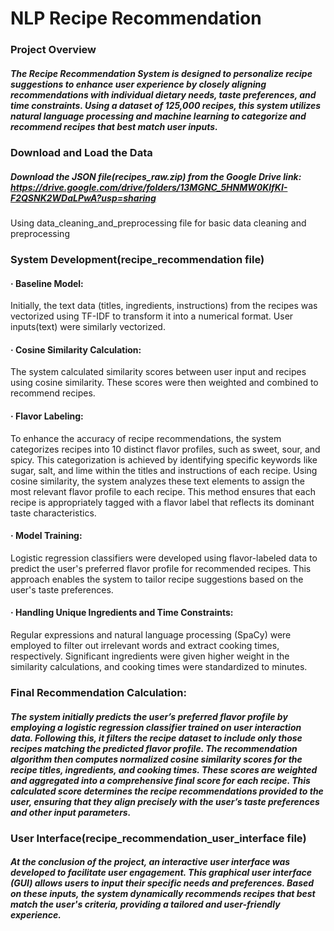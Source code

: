 # NLP Recipe Recommendation
### Project Overview
##### The Recipe Recommendation System is designed to personalize recipe suggestions to enhance user experience by closely aligning recommendations with individual dietary needs, taste preferences, and time constraints. Using a dataset of 125,000 recipes, this system utilizes natural language processing and machine learning to categorize and recommend recipes that best match user inputs.

### Download and Load the Data
##### Download the JSON file(recipes_raw.zip) from the Google Drive link: https://drive.google.com/drive/folders/13MGNC_5HNMW0KlfKI-F2QSNK2WDaLPwA?usp=sharing
Using data_cleaning_and_preprocessing file for basic data cleaning and preprocessing

### System Development(recipe_recommendation file)
#### ‧ Baseline Model: 
Initially, the text data (titles, ingredients, instructions) from the recipes was vectorized using TF-IDF to transform it into a numerical format. User inputs(text) were similarly vectorized.

#### ‧ Cosine Similarity Calculation: 
The system calculated similarity scores between user input and recipes using cosine similarity. These scores were then weighted and combined to recommend recipes.

####  ‧ Flavor Labeling: 
To enhance the accuracy of recipe recommendations, the system categorizes recipes into 10 distinct flavor profiles, such as sweet, sour, and spicy. This categorization is achieved by identifying specific keywords like sugar, salt, and lime within the titles and instructions of each recipe. Using cosine similarity, the system analyzes these text elements to assign the most relevant flavor profile to each recipe. This method ensures that each recipe is appropriately tagged with a flavor label that reflects its dominant taste characteristics.

####  ‧ Model Training: 
Logistic regression classifiers were developed using flavor-labeled data to predict the user's preferred flavor profile for recommended recipes. This approach enables the system to tailor recipe suggestions based on the user's taste preferences.

####  ‧ Handling Unique Ingredients and Time Constraints: 
Regular expressions and natural language processing (SpaCy) were employed to filter out irrelevant words and extract cooking times, respectively. Significant ingredients were given higher weight in the similarity calculations, and cooking times were standardized to minutes.

### Final Recommendation Calculation:
##### The system initially predicts the user’s preferred flavor profile by employing a logistic regression classifier trained on user interaction data. Following this, it filters the recipe dataset to include only those recipes matching the predicted flavor profile. The recommendation algorithm then computes normalized cosine similarity scores for the recipe titles, ingredients, and cooking times. These scores are weighted and aggregated into a comprehensive final score for each recipe. This calculated score determines the recipe recommendations provided to the user, ensuring that they align precisely with the user’s taste preferences and other input parameters.

### User Interface(recipe_recommendation_user_interface file)
##### At the conclusion of the project, an interactive user interface was developed to facilitate user engagement. This graphical user interface (GUI) allows users to input their specific needs and preferences. Based on these inputs, the system dynamically recommends recipes that best match the user's criteria, providing a tailored and user-friendly experience.
